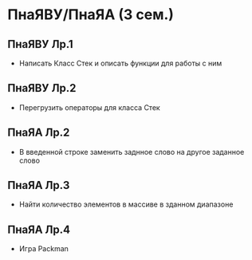 # ПнаЯВУ/ПнаЯА (3 сем.)
## ПнаЯВУ Лр.1
  - Написать Класс Стек и описать функции для работы с ним
## ПнаЯВУ Лр.2
  - Перегрузить операторы для класса Стек
## ПнаЯА Лр.2
  - В введенной строке заменить заднное слово на другое заданное слово
## ПнаЯА Лр.3
  - Найти количество элементов в массиве в зданном диапазоне
## ПнаЯА Лр.4
  - Игра Packman 
